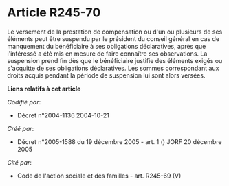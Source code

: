 # Article R245-70

Le versement de la prestation de compensation ou d'un ou plusieurs de ses éléments peut être suspendu par le président du
conseil général en cas de manquement du bénéficiaire à ses obligations déclaratives, après que l'intéressé a été mis en
mesure de faire connaître ses observations. La suspension prend fin dès que le bénéficiaire justifie des éléments exigés ou
s'acquitte de ses obligations déclaratives. Les sommes correspondant aux droits acquis pendant la période de suspension lui
sont alors versées.

**Liens relatifs à cet article**

_Codifié par_:

  - Décret n°2004-1136 2004-10-21

_Créé par_:

  - Décret n°2005-1588 du 19 décembre 2005 - art. 1 () JORF 20 décembre 2005

_Cité par_:

  - Code de l'action sociale et des familles - art. R245-69 (V)
